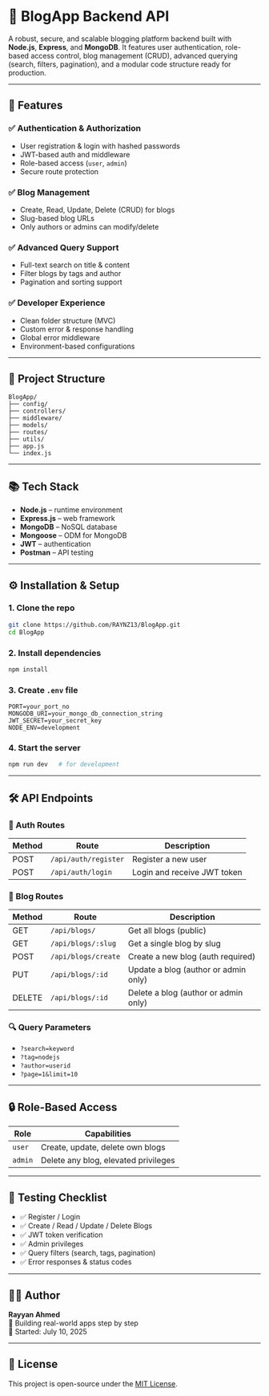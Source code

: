 # 📝 BlogApp Backend API

A robust, secure, and scalable blogging platform backend built with **Node.js**, **Express**, and **MongoDB**. It features user authentication, role-based access control, blog management (CRUD), advanced querying (search, filters, pagination), and a modular code structure ready for production.

---

## 🚀 Features

### ✅ Authentication & Authorization
- User registration & login with hashed passwords
- JWT-based auth and middleware
- Role-based access (`user`, `admin`)
- Secure route protection

### ✅ Blog Management
- Create, Read, Update, Delete (CRUD) for blogs
- Slug-based blog URLs
- Only authors or admins can modify/delete

### ✅ Advanced Query Support
- Full-text search on title & content
- Filter blogs by tags and author
- Pagination and sorting support

### ✅ Developer Experience
- Clean folder structure (MVC)
- Custom error & response handling
- Global error middleware
- Environment-based configurations

---

## 📁 Project Structure

```
BlogApp/
├── config/
├── controllers/
├── middleware/
├── models/
├── routes/
├── utils/
├── app.js
└── index.js
```

---

## 📚 Tech Stack

- **Node.js** – runtime environment
- **Express.js** – web framework
- **MongoDB** – NoSQL database
- **Mongoose** – ODM for MongoDB
- **JWT** – authentication
- **Postman** – API testing

---

## ⚙️ Installation & Setup

### 1. Clone the repo
```bash
git clone https://github.com/RAYNZ13/BlogApp.git
cd BlogApp
```

### 2. Install dependencies
```bash
npm install
```

### 3. Create `.env` file
```env
PORT=your_port_no
MONGODB_URI=your_mongo_db_connection_string
JWT_SECRET=your_secret_key
NODE_ENV=development
```

### 4. Start the server
```bash
npm run dev   # for development
```

---

## 🛠️ API Endpoints

### 🔐 Auth Routes
| Method | Route | Description |
|--------|-------|-------------|
| POST | `/api/auth/register` | Register a new user |
| POST | `/api/auth/login` | Login and receive JWT token |

### 📘 Blog Routes
| Method | Route | Description |
|--------|-------|-------------|
| GET | `/api/blogs/` | Get all blogs (public) |
| GET | `/api/blogs/:slug` | Get a single blog by slug |
| POST | `/api/blogs/create` | Create a new blog (auth required) |
| PUT | `/api/blogs/:id` | Update a blog (author or admin only) |
| DELETE | `/api/blogs/:id` | Delete a blog (author or admin only) |

### 🔍 Query Parameters
- `?search=keyword`
- `?tag=nodejs`
- `?author=userid`
- `?page=1&limit=10`

---

## 🔒 Role-Based Access

| Role | Capabilities |
|------|--------------|
| `user` | Create, update, delete own blogs |
| `admin` | Delete any blog, elevated privileges |

---

## 🧪 Testing Checklist

- ✅ Register / Login
- ✅ Create / Read / Update / Delete Blogs
- ✅ JWT token verification
- ✅ Admin privileges
- ✅ Query filters (search, tags, pagination)
- ✅ Error responses & status codes

---

## 👨‍💻 Author

**Rayyan Ahmed**  
🚀 Building real-world apps step by step  
📅 Started: July 10, 2025

---

## 📄 License

This project is open-source under the [MIT License](LICENSE).
